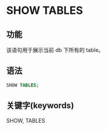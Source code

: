 # SHOW TABLES

## 功能

该语句用于展示当前 db 下所有的 table。

## 语法

```sql
SHOW TABLES;
```

## 关键字(keywords)

SHOW, TABLES
